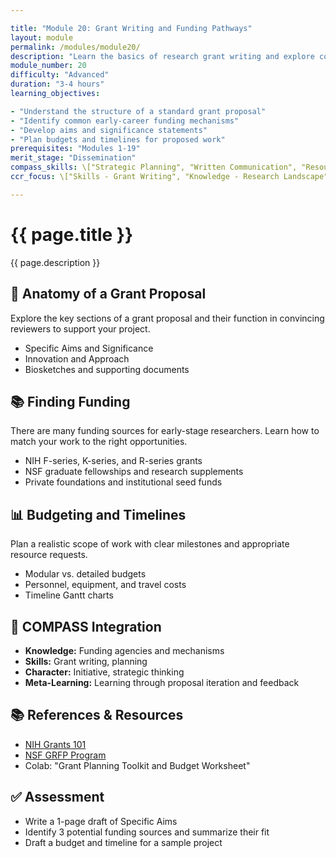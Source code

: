 ```yaml
---

title: "Module 20: Grant Writing and Funding Pathways"
layout: module
permalink: /modules/module20/
description: "Learn the basics of research grant writing and explore common funding mechanisms for early-stage scientists."
module_number: 20
difficulty: "Advanced"
duration: "3-4 hours"
learning_objectives:

- "Understand the structure of a standard grant proposal"
- "Identify common early-career funding mechanisms"
- "Develop aims and significance statements"
- "Plan budgets and timelines for proposed work"
prerequisites: "Modules 1-19"
merit_stage: "Dissemination"
compass_skills: \["Strategic Planning", "Written Communication", "Resource Awareness"]
ccr_focus: \["Skills - Grant Writing", "Knowledge - Research Landscape"]

---
```


<div class="main-content">
  <div class="hero">
    <div class="hero-content">
      <h1>{{ page.title }}</h1>
      <p class="hero-subtitle">{{ page.description }}</p>
    </div>
  </div>

  <section class="section">
    <h2>📄 Anatomy of a Grant Proposal</h2>
    <p>Explore the key sections of a grant proposal and their function in convincing reviewers to support your project.</p>
    <ul>
      <li>Specific Aims and Significance</li>
      <li>Innovation and Approach</li>
      <li>Biosketches and supporting documents</li>
    </ul>
  </section>

  <section class="section">
    <h2>📚 Finding Funding</h2>
    <p>There are many funding sources for early-stage researchers. Learn how to match your work to the right opportunities.</p>
    <ul>
      <li>NIH F-series, K-series, and R-series grants</li>
      <li>NSF graduate fellowships and research supplements</li>
      <li>Private foundations and institutional seed funds</li>
    </ul>
  </section>

  <section class="section">
    <h2>📊 Budgeting and Timelines</h2>
    <p>Plan a realistic scope of work with clear milestones and appropriate resource requests.</p>
    <ul>
      <li>Modular vs. detailed budgets</li>
      <li>Personnel, equipment, and travel costs</li>
      <li>Timeline Gantt charts</li>
    </ul>
  </section>

  <section class="section">
    <h2>🌟 COMPASS Integration</h2>
    <ul>
      <li><strong>Knowledge:</strong> Funding agencies and mechanisms</li>
      <li><strong>Skills:</strong> Grant writing, planning</li>
      <li><strong>Character:</strong> Initiative, strategic thinking</li>
      <li><strong>Meta-Learning:</strong> Learning through proposal iteration and feedback</li>
    </ul>
  </section>

  <section class="section">
    <h2>📚 References & Resources</h2>
    <ul>
      <li><a href="https://grants.nih.gov/grants/grants_process.htm">NIH Grants 101</a></li>
      <li><a href="https://www.nsfgrfp.org/">NSF GRFP Program</a></li>
      <li>Colab: "Grant Planning Toolkit and Budget Worksheet"</li>
    </ul>
  </section>

  <section class="section">
    <h2>✅ Assessment</h2>
    <ul>
      <li>Write a 1-page draft of Specific Aims</li>
      <li>Identify 3 potential funding sources and summarize their fit</li>
      <li>Draft a budget and timeline for a sample project</li>
    </ul>
  </section>
</div>
